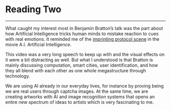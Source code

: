 # Reading Two
***
What caught my interest most in Benjamin Bratton’s talk was the part about how Artificial Intelligence tricks human minds to mistake reaction to cues with real emotions. It reminded me of the [imprinting protocol scene](https://www.youtube.com/embed/0M1e8zt6DCw) in the movie A.I. Artificial Intelligence. 

This video was a very long speech to keep up with and the visual effects on it were a bit distracting as well. But what I understood is that Bratton is mainly discussing computation,  smart cities, user identification, and how they all blend with each other as one whole megastructure through technology. 

We are using AI already in our everyday lives, for instance by proving being we are real users through captcha images. At the same time, we are creating artworks with AI and image recognition systems that opens an entire new spectrum of ideas to artists which is very fascinating to me.
